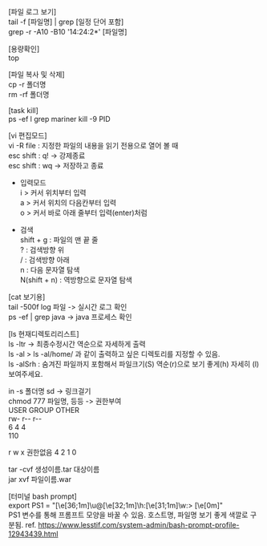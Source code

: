 [파일 로그 보기]   
tail -f [파일명] | grep [일정 단어 포함]   
grep -r -A10 -B10 '14:24:2*' [파일명] 

[용량확인]   
top   

[파일 복사 및 삭제]   
cp -r 폴더명   
rm -rf 폴더명   

[task kill]    
ps -ef l grep mariner
kill -9 PID   

[vi 편집모드]  
vi -R file : 지정한 파일의 내용을 읽기 전용으로 열어 볼 때   
esc shift : q! -> 강제종료   
esc shift : wq -> 저장하고 종료   

- 입력모드   
i > 커서 위치부터 입력   
a > 커서 위치의 다음칸부터 입력  
o > 커서 바로 아래 줄부터 입력(enter)처럼  

- 검색   
shift + g : 파일의 맨 끝 줄   
? : 검색방향 위   
/ : 검색방향 아래   
n : 다음 문자열 탐색   
N(shift + n) : 역방향으로 문자열 탐색  

[cat 보기용]   
tail -500f  log 파일 -> 실시간 로그 확인   
ps -ef | grep java -> java 프로세스 확인  

[ls 현재디렉토리리스트]  
ls -ltr -> 최종수정시간 역순으로 자세하게 출력  
ls -al > ls -al/home/ 과 같이 출력하고 싶은 디렉토리를 지정할 수 있음.  
ls -alSrh : 숨겨진 파일까지 포함해서 파일크기(S) 역순(r)으로 보기 좋게(h) 자세히 (l) 보여주세요.  

in -s 폴더명 sd -> 링크걸기   
chmod 777 파일명, 등등 -> 권한부여    
USER   GROUP  OTHER  
rw- r-- r--  
6 4 4  
110  

r w x 권한없음
4 2 1  0

tar -cvf  생성이름.tar 대상이름  
jar xvf 파일이름.war

[터미널 bash prompt]  
export PS1 = "\[\e[36;1m\]\u@\[\e[32;1m\]\h:\[\e[31;1m\]\w:> \[\e[0m\]"    
PS1 변수를 통해 프롬프트 모양을 바꿀 수 있음. 호스트명, 파일명 보기 좋게 색깔로 구분됨.
ref. https://www.lesstif.com/system-admin/bash-prompt-profile-12943439.html
